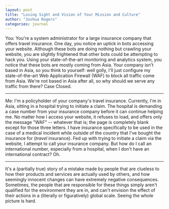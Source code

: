 ```yaml
---
layout: post
title: "Losing Sight and Vision of Your Mission and Culture"
author: "Joshua Rogers"
categories: journal
---
```


You: You're a system administrator for a large insurance company that offers travel insurance. One day, you notice an uptick in bots accessing your website. Although these bots are doing nothing but crawling your website, you are slightly frightened that other bots could be attempting to hack you. Using your state-of-the-art monitoring and analytics system, you notice that these bots are mostly coming from Asia. Your company isn't based in Asia, so you think to yourself: well golly, I'll just configure my state-of-the-art Web Application Firewall (WAF) to block all traffic come from Asia. We're not based in Asia after all, so why should we serve any traffic from there? Case Closed.

---

Me: I'm a policyholder of your company's travel insurance. Currently, I'm in Asia, sitting in a hospital trying to initiate a claim. The hospital is demanding a case number from your insurance company before it can continue helping me. No matter how I access your website, it refuses to load, and offers only the message "WAF" -- whatever that is; the page is completely blank except for those three letters. I have insurance specifically to be used in the case of a medical incident while outside of the country that I've bought the insurance for (_travel_ insurance). Fed up with trying to initiate a claim via the website, I attempt to call your insurance company. But how do I call an international number, especially from a hospital, when I don't have an international contract? Oh.

---

It's a (partially true) story of a mistake made by people that are clueless to how their products and services are actually used by others, and how seemingly innocent changes can have extremely negative consequences. Sometimes, the people that are responsible for these things simply aren't qualified for the environment they are in, and can't envision the effect of their actions in a (literally or figuratively) global scale. Seeing the whole picture is hard.
